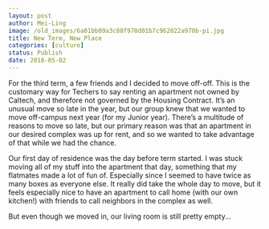 ```yaml
---
layout: post
author: Mei-Ling
image: /old_images/6a01bb09a3c88f970d01b7c962022a970b-pi.jpg
title: New Term, New Place
categories: [culture]
status: Publish
date: 2018-05-02
---
```


For the third term, a few friends and I decided to move off-off. This is the customary way for Techers to say renting an apartment not owned by Caltech, and therefore not governed by the Housing Contract. It’s an unusual move so late in the year, but our group knew that we wanted to move off-campus next year (for my Junior year). There’s a multitude of reasons to move so late, but our primary reason was that an apartment in our desired complex was up for rent, and so we wanted to take advantage of that while we had the chance.

Our first day of residence was the day before term started. I was stuck moving all of my stuff into the apartment that day, something that my flatmates made a lot of fun of. Especially since I seemed to have twice as many boxes as everyone else. It really did take the whole day to move, but it feels especially nice to have an apartment to call home (with our own kitchen!) with friends to call neighbors in the complex as well.

But even though we moved in, our living room is still pretty empty...

